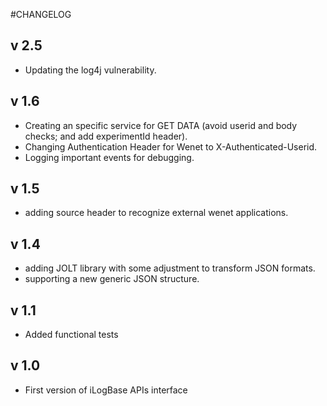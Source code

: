 #CHANGELOG

## v 2.5

* Updating the log4j vulnerability.

## v 1.6

* Creating an specific service for GET DATA (avoid userid and body checks; and add experimentId header).
* Changing Authentication Header for Wenet to X-Authenticated-Userid.
* Logging important events for debugging.

## v 1.5

* adding source header to recognize external wenet applications.

## v 1.4

* adding JOLT library with some adjustment to transform JSON formats.
* supporting a new generic JSON structure.

## v 1.1

* Added functional tests

## v 1.0

* First version of iLogBase APIs interface